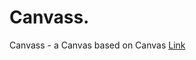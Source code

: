 # Canvass.
Canvass - a Canvas based on Canvas
<a href="http://ishaansaxena.github.io/CanvassPaintApp">Link</a>
